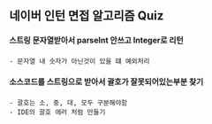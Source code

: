 ## 네이버 인턴 면접 알고리즘 Quiz

#### 스트링 문자열받아서 parseInt 안쓰고 Integer로 리턴
    - 문자열 내 숫자가 아닌것이 있을 떄 예외처리
    
#### 소스코드를 스트링으로 받아서 괄호가 잘못되어있는부분 찾기
    - 괄호는 소, 중, 대, 모두 구분해야함
    - IDE의 괄호 에러 처럼 만들기